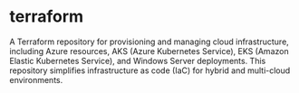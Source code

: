 # terraform
A Terraform repository for provisioning and managing cloud infrastructure, including Azure resources, AKS (Azure Kubernetes Service), EKS (Amazon Elastic Kubernetes Service), and Windows Server deployments. This repository simplifies infrastructure as code (IaC) for hybrid and multi-cloud environments.
